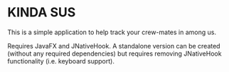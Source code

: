 # KINDA SUS
This is a simple application to help track your crew-mates in among us.

Requires JavaFX and JNativeHook. A standalone version can be created (without any required dependencies) but requires removing JNativeHook functionality (i.e. keyboard support).